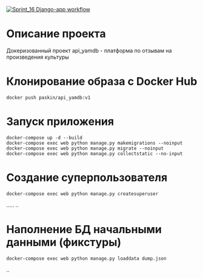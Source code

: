 [![Sprint_16 Django-app workflow](https://github.com/EvgeniyPaskin/yamdb_final/actions/workflows/yamdb_workflow.yml/badge.svg)](https://github.com/EvgeniyPaskin/yamdb_final/actions/workflows/yamdb_workflow.yml)

# Описание проекта
Докеризованный проект api_yamdb - платформа по отзывам на произведения культуры

# Клонирование образа c Docker Hub

```
docker push paskin/api_yamdb:v1
```

# Запуск приложения
```
docker-compose up -d --build 
docker-compose exec web python manage.py makemigrations --noinput
docker-compose exec web python manage.py migrate --noinput
docker-compose exec web python manage.py collectstatic --no-input
```

# Создание суперпользователя

```
docker-compose exec web python manage.py createsuperuser
```
.....
..
# Наполнение БД начальными данными (фикстуры)

```
docker-compose exec web python manage.py loaddata dump.json
```
..
